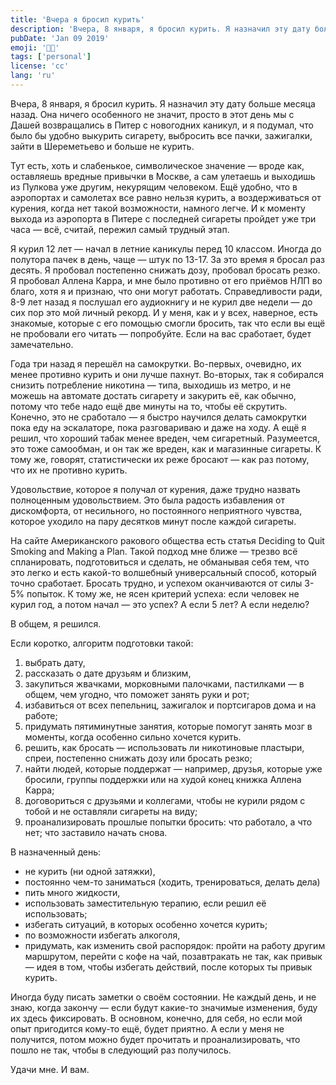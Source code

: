 ```yaml
---
title: 'Вчера я бросил курить'
description: 'Вчера, 8 января, я бросил курить. Я назначил эту дату больше месяца назад.'
pubDate: 'Jan 09 2019'
emoji: '😮‍💨'
tags: ['personal']
license: 'cc'
lang: 'ru'
---
```


Вчера, 8 января, я бросил курить. Я назначил эту дату больше месяца назад. Она ничего особенного не значит, просто в этот день мы с Дашей возвращались в Питер с новогодних каникул, и я подумал, что было бы удобно выкурить сигарету, выбросить все пачки, зажигалки, зайти в Шереметьево и больше не курить.

Тут есть, хоть и слабенькое, символическое значение — вроде как, оставляешь вредные привычки в Москве, а сам улетаешь и выходишь из Пулкова уже другим, некурящим человеком. Ещё удобно, что в аэропортах и самолетах все равно нельзя курить, а воздерживаться от курения, когда нет такой возможности, намного легче. И к моменту выхода из аэропорта в Питере с последней сигареты пройдет уже три часа — всё, считай, пережил самый трудный этап.

Я курил 12 лет — начал в летние каникулы перед 10 классом. Иногда до полутора пачек в день, чаще — штук по 13-17. За это время я бросал раз десять. Я пробовал постепенно снижать дозу, пробовал бросать резко. Я пробовал Аллена Карра, и мне было противно от его приёмов НЛП во благо, хотя я и признаю, что они могут работать. Справедливости ради, 8-9 лет назад я послушал его аудиокнигу и не курил две недели — до сих пор это мой личный рекорд. И у меня, как и у всех, наверное, есть знакомые, которые с его помощью смогли бросить, так что если вы ещё не пробовали его читать — попробуйте. Если на вас сработает, будет замечательно.

Года три назад я перешёл на самокрутки. Во-первых, очевидно, их менее противно курить и они лучше пахнут. Во-вторых, так я собирался снизить потребление никотина — типа, выходишь из метро, и не можешь на автомате достать сигарету и закурить её, как обычно, потому что тебе надо ещё две минуты на то, чтобы её скрутить. Конечно, это не сработало — я быстро научился делать самокрутки пока еду на эскалаторе, пока разговариваю и даже на ходу. А ещё я решил, что хороший табак менее вреден, чем сигаретный. Разумеется, это тоже самообман, и он так же вреден, как и магазинные сигареты. К тому же, говорят, статистически их реже бросают — как раз потому, что их не противно курить.

Удовольствие, которое я получал от курения, даже трудно назвать полноценным удовольствием. Это была радость избавления от дискомфорта, от несильного, но постоянного неприятного чувства, которое уходило на пару десятков минут после каждой сигареты.

На сайте Американского ракового общества есть статья Deciding to Quit Smoking and Making a Plan. Такой подход мне ближе — трезво всё спланировать, подготовиться и сделать, не обманывая себя тем, что это легко и есть какой-то волшебный универсальный способ, который точно сработает. Бросать трудно, и успехом оканчиваются от силы 3-5% попыток. К тому же, не ясен критерий успеха: если человек не курил год, а потом начал — это успех? А если 5 лет? А если неделю?

В общем, я решился.

Если коротко, алгоритм подготовки такой:

1. выбрать дату,
2. рассказать о дате друзьям и близким,
3. закупиться жвачками, морковными палочками, пастилками — в общем, чем угодно, что поможет занять руки и рот;
4. избавиться от всех пепельниц, зажигалок и портсигаров дома и на работе;
5. придумать пятиминутные занятия, которые помогут занять мозг в моменты, когда особенно сильно хочется курить.
6. решить, как бросать — использовать ли никотиновые пластыри, спреи, постепенно снижать дозу или бросать резко;
7. найти людей, которые поддержат — например, друзья, которые уже бросили, группы поддержки или на худой конец книжка Аллена Карра;
8. договориться с друзьями и коллегами, чтобы не курили рядом с тобой и не оставляли сигареты на виду;
9. проанализировать прошлые попытки бросить: что работало, а что нет; что заставило начать снова.

В назначенный день:

- не курить (ни одной затяжки),
- постоянно чем-то заниматься (ходить, тренироваться, делать дела)
- пить много жидкости,
- использовать заместительную терапию, если решил её использовать;
- избегать ситуаций, в которых особенно хочется курить;
- по возможности избегать алкоголя,
- придумать, как изменить свой распорядок: пройти на работу другим маршрутом, перейти с кофе на чай, позавтракать не так, как привык — идея в том, чтобы избегать действий, после которых ты привык курить.

Иногда буду писать заметки о своём состоянии. Не каждый день, и не знаю, когда закончу — если будут какие-то значимые изменения, буду их здесь фиксировать. В основном, конечно, для себя, но если мой опыт пригодится кому-то ещё, будет приятно. А если у меня не получится, потом можно будет прочитать и проанализировать, что пошло не так, чтобы в следующий раз получилось.

Удачи мне. И вам.
